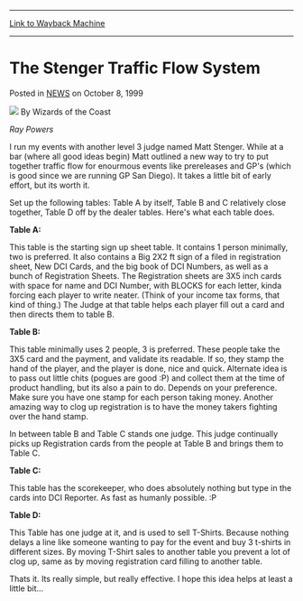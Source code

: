 
---
[Link to Wayback Machine](https://web.archive.org/web/20210501184601/https://magic.wizards.com/en/articles/archive/stenger-traffic-flow-system-1999-10-08)

[_metadata_:author]:- "Wizards of the Coast"
[_metadata_:description]:- "Ray Powers I run my events with another level 3 judge named Matt Stenger. While at a bar (where all good ideas begin) Matt outlined a new way to try to put together traffic flow for enourmous events like prereleases and GP's (which is good since we are running GP San Diego). It takes a little bit of early effort, but its worth it. Set up the following tables: Table A by"
[_metadata_:generator]:- "Drupal 7 (http://drupal.org)"
[_metadata_:node]:- "937851"
[_metadata_:publish_date]:- "1999-10-08"
[_metadata_:source]:- "div-main-content"
[_metadata_:title]:- "The Stenger Traffic Flow System"
[_metadata_:wayback_capture_timestamp]:- "2021-05-01 18:46:01"
[_metadata_:wayback_raw_url]:- "https://web.archive.org/web/20210501184601id_/https://magic.wizards.com/en/articles/archive/stenger-traffic-flow-system-1999-10-08"
[_metadata_:wayback_url]:- "https://magic.wizards.com/en/articles/archive/stenger-traffic-flow-system-1999-10-08"
---


The Stenger Traffic Flow System
===============================



 Posted in [NEWS](/en/articles?source=MX_Nav2020)
 on October 8, 1999 






![](https://media.magic.wizards.com/styles/auth_small/public/images/person/wizards_author.jpg)
By Wizards of the Coast











*Ray Powers*


I run my events with another level 3 judge named Matt Stenger. While at a bar (where all good ideas begin) Matt outlined a new way to try to put together traffic flow for enourmous events like prereleases and GP's (which is good since we are running GP San Diego). It takes a little bit of early effort, but its worth it.


Set up the following tables: Table A by itself, Table B and C relatively close together, Table D off by the dealer tables. Here's what each table does.


**Table A:**


This table is the starting sign up sheet table. It contains 1 person minimally, two is preferred. It also contains a Big 2X2 ft sign of a filed in registration sheet, New DCI Cards, and the big book of DCI Numbers, as well as a bunch of Registration Sheets. The Registration sheets are 3X5 inch cards with space for name and DCI Number, with BLOCKS for each letter, kinda forcing each player to write neater. (Think of your income tax forms, that kind of thing.) The Judge at that table helps each player fill out a card and then directs them to table B.


**Table B:**


This table minimally uses 2 people, 3 is preferred. These people take the 3X5 card and the payment, and validate its readable. If so, they stamp the hand of the player, and the player is done, nice and quick. Alternate idea is to pass out little chits (pogues are good :P) and collect them at the time of product handling, but its also a pain to do. Depends on your preference. Make sure you have one stamp for each person taking money. Another amazing way to clog up registration is to have the money takers fighting over the hand stamp.


In between table B and Table C stands one judge. This judge continually picks up Registration cards from the people at Table B and brings them to Table C.


**Table C:**


This table has the scorekeeper, who does absolutely nothing but type in the cards into DCI Reporter. As fast as humanly possible. :P


**Table D:**


This Table has one judge at it, and is used to sell T-Shirts. Because nothing delays a line like someone wanting to pay for the event and buy 3 t-shirts in different sizes. By moving T-Shirt sales to another table you prevent a lot of clog up, same as by moving registration card filling to another table.


Thats it. Its really simple, but really effective. I hope this idea helps at least a little bit...







